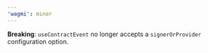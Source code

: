 ```yaml
---
'wagmi': minor
---
```


**Breaking**: `useContractEvent` no longer accepts a `signerOrProvider` configuration option.
